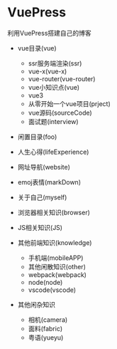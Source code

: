 # VuePress
利用VuePress搭建自己的博客



- vue目录(vue)
    - ssr服务端渲染(ssr)
    - vue-x(vue-x)
    - vue-router(vue-router)
    - vue小知识点(vue)
    - vue3
    - 从零开始一个vue项目(prject)
    - vue源码(sourceCode)
    - 面试题(interview)

- 闲置目录(foo)
- 人生心得(lifeExperience)
- 网址导航(website)
- emoj表情(markDown)
- 关于自己(myself)
- 浏览器相关知识(browser)
- JS相关知识(JS)
- 其他前端知识(knowledge)
    - 手机端(mobileAPP)
    - 其他闲散知识(other)
    - webpack(webpack)
    - node(node)
    - vscode(vscode)

- 其他闲杂知识
    - 相机(camera)
    - 面料(fabric)
    - 粤语(yueyu)
